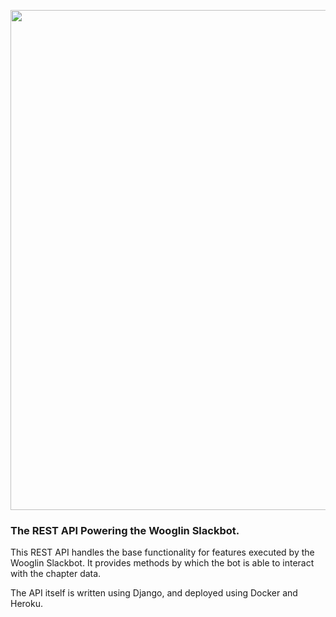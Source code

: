 <p>
  <img src="https://i.imgur.com/ssAWf0r.jpg" width="800"></img>
</p>

### The REST API Powering the Wooglin Slackbot.

This REST API handles the base functionality for features executed by the Wooglin Slackbot. It provides methods by which the bot is able to interact with the chapter data. 

The API itself is written using Django, and deployed using Docker and Heroku. 
